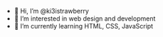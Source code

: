 - 👋 Hi, I’m @ki3istrawberry
- 👀 I’m interested in web design and development
- 🌱 I’m currently learning HTML, CSS, JavaScript
